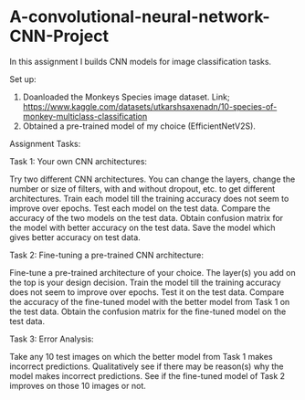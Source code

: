 # A-convolutional-neural-network-CNN-Project

In this assignment I builds CNN models for image classification tasks.

Set up:

1. Doanloaded the Monkeys Species image dataset. Link; https://www.kaggle.com/datasets/utkarshsaxenadn/10-species-of-monkey-multiclass-classification
2. Obtained a pre-trained model of my choice (EfficientNetV2S).

Assignment Tasks:

Task 1: Your own CNN architectures:

Try two different CNN architectures. You can change the layers, change the number or size of filters, with and without dropout, etc. to get different architectures.
Train each model till the training accuracy does not seem to improve over epochs. Test each model on the test data.
Compare the accuracy of the two models on the test data. Obtain confusion matrix for the model with better accuracy on the test data.
Save the model which gives better accuracy on test data.

Task 2: Fine-tuning a pre-trained CNN architecture:

Fine-tune a pre-trained architecture of your choice. The layer(s) you add on the top is your design decision.
Train the model till the training accuracy does not seem to improve over epochs. Test it on the test data.
Compare the accuracy of the fine-tuned model with the better model from Task 1 on the test data. Obtain the confusion matrix for the fine-tuned model on the test data.

Task 3: Error Analysis:

Take any 10 test images on which the better model from Task 1 makes incorrect predictions.
Qualitatively see if there may be reason(s) why the model makes incorrect predictions.
See if the fine-tuned model of Task 2 improves on those 10 images or not.
